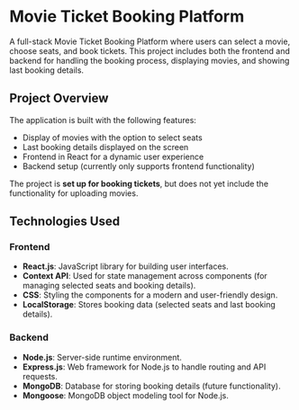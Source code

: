 # Movie Ticket Booking Platform

A full-stack Movie Ticket Booking Platform where users can select a movie, choose seats, and book tickets. This project includes both the frontend and backend for handling the booking process, displaying movies, and showing last booking details.

## Project Overview

The application is built with the following features:

- Display of movies with the option to select seats
- Last booking details displayed on the screen
- Frontend in React for a dynamic user experience
- Backend setup (currently only supports frontend functionality)

The project is **set up for booking tickets**, but does not yet include the functionality for uploading movies.

## Technologies Used

### Frontend
- **React.js**: JavaScript library for building user interfaces.
- **Context API**: Used for state management across components (for managing selected seats and booking details).
- **CSS**: Styling the components for a modern and user-friendly design.
- **LocalStorage**: Stores booking data (selected seats and last booking details).
  
### Backend
- **Node.js**: Server-side runtime environment.
- **Express.js**: Web framework for Node.js to handle routing and API requests.
- **MongoDB**: Database for storing booking details (future functionality).
- **Mongoose**: MongoDB object modeling tool for Node.js.

